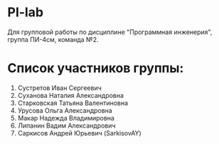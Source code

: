 # PI-lab
Для групповой работы по дисциплине "Программная инженерия", группа ПИ-4см, команда №2.

# Список участников группы:
1. Сустретов Иван Сергеевич
2. Суханова Наталия Александровна
3. Старковская Татьяна Валентиновна
4. Урусова Ольга Александровна
5. Макар Надежда Владимировна
6. Липанин Вадим Александрович
7. Саркисов Андрей Юрьевич (SarkisovAY)
